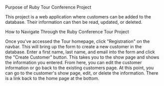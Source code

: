 Purpose of Ruby Tour Conference Project

This project is a web application where customers can be added to the database.  Their information can then be read, updated, or deleted.



How to Navigate Through the Ruby Conference Tour Project

Once you've accessed the Tour homepage, click "Registration" on the navbar.  This will bring up the form to create a new customer in the database.  Enter a first name, last name, and email into the form and click the "Create Customer" button.  This takes you to the show page and shows the information you entered.  From here, you can edit the customer information or go back to the existing customers page.  At this point, you can go to the customer's show page, edit, or delete the information.  There is a link back to the home page at the bottom.
